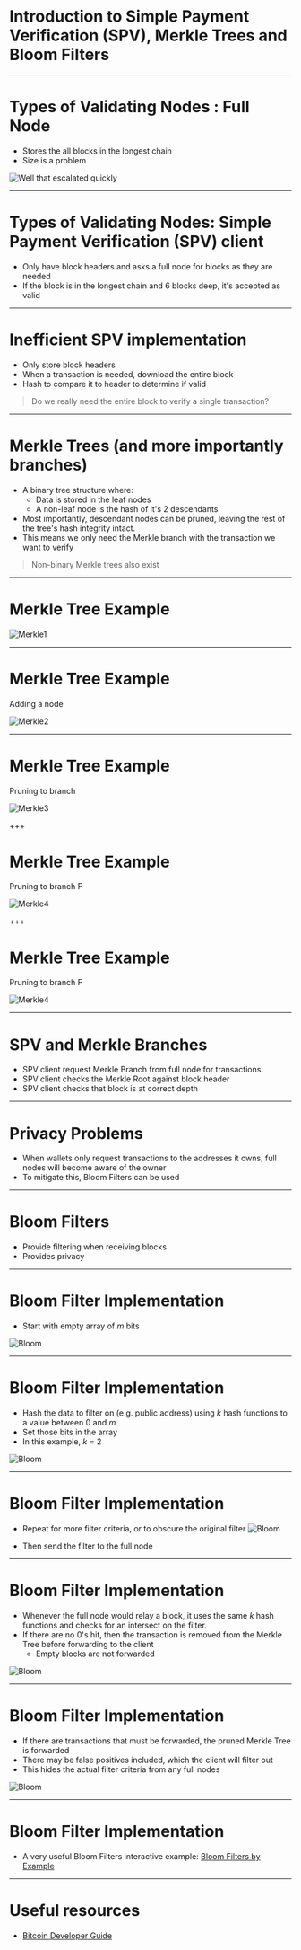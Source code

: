 # Introduction to Simple Payment Verification (SPV), Merkle Trees and Bloom Filters

---
# Types of Validating Nodes : Full Node
  * Stores the all blocks in the longest chain  
  * Size is a problem 

  ![](https://raw.githubusercontent.com/tari-labs/tari-university/master/merkle-trees-and-spv-1/sources/eth-blockchain-size.png "Well that escalated quickly")

---

# Types of Validating Nodes: Simple Payment Verification (SPV) client
* Only have block headers and asks a full node for blocks as they are needed
* If the block is in the longest chain and 6 blocks deep, it's accepted as valid

---

# Inefficient SPV implementation
* Only store block headers
* When a transaction is needed, download the entire block
* Hash to compare it to header to determine if valid
> Do we really need the entire block to verify a single transaction?

---
# Merkle Trees (and more importantly branches)

* A binary tree structure where:
  * Data is stored in the leaf nodes
  * A non-leaf node is the hash of it's 2 descendants
* Most importantly, descendant nodes can be pruned, leaving the rest of the tree's hash integrity intact.
* This means we only need the Merkle branch with the transaction we want to verify

> Non-binary Merkle trees also exist

--- 
# Merkle Tree Example

[//]: # "To generate these diagrams go to https://mermaidjs.github.io/mermaid-live-editor and paste the source"

![Merkle1](https://raw.githubusercontent.com/tari-labs/tari-university/master/merkle-trees-and-spv-1/sources/merkle-1.png)

--- 
# Merkle Tree Example

Adding a node

![Merkle2](https://raw.githubusercontent.com/tari-labs/tari-university/master/merkle-trees-and-spv-1/sources/merkle-2.png)

---

# Merkle Tree Example

Pruning to branch

![Merkle3](https://raw.githubusercontent.com/tari-labs/tari-university/master/merkle-trees-and-spv-1/sources/merkle-3.png)

+++ 
# Merkle Tree Example

Pruning to branch F

![Merkle4](https://raw.githubusercontent.com/tari-labs/tari-university/master/merkle-trees-and-spv-1/sources/merkle-4-1.png)

+++ 
# Merkle Tree Example

Pruning to branch F

![Merkle4](https://raw.githubusercontent.com/tari-labs/tari-university/master/merkle-trees-and-spv-1/sources/merkle-4-2.png)

---
# SPV and Merkle Branches

* SPV client request Merkle Branch from full node for transactions. 
* SPV client checks the Merkle Root against block header
* SPV client checks that block is at correct depth

---
# Privacy Problems
* When wallets only request transactions to the addresses it owns, full nodes will become aware of the owner
* To mitigate this, Bloom Filters can be used

--- 
# Bloom Filters

* Provide filtering when receiving blocks
* Provides privacy

--- 
# Bloom Filter Implementation
* Start with empty array of _m_ bits

![Bloom](https://raw.githubusercontent.com/tari-labs/tari-university/master/merkle-trees-and-spv-1/sources/bloom-empty.png)

---

# Bloom Filter Implementation

* Hash the data to filter on (e.g. public address) using _k_ hash functions to a value between 0 and _m_
* Set those bits in the array
* In this example, _k_ = 2

![Bloom](https://raw.githubusercontent.com/tari-labs/tari-university/master/merkle-trees-and-spv-1/sources/bloom-0.png)

---
# Bloom Filter Implementation

* Repeat for more filter criteria, or to obscure the original filter
![Bloom](https://raw.githubusercontent.com/tari-labs/tari-university/master/merkle-trees-and-spv-1/sources/bloom-1.png)

* Then send the filter to the full node

---
# Bloom Filter Implementation

* Whenever the full node would relay a block, it uses the same _k_ hash functions and checks for an intersect on the filter.
* If there are no 0's hit, then the transaction is removed from the Merkle Tree before forwarding to the client
  * Empty blocks are not forwarded

![Bloom](https://raw.githubusercontent.com/tari-labs/tari-university/master/merkle-trees-and-spv-1/sources/bloom-3.png)

---
# Bloom Filter Implementation

* If there are transactions that must be forwarded, the pruned Merkle Tree is forwarded
* There may be false positives included, which the client will filter out
* This hides the actual filter criteria from any full nodes

![Bloom](https://raw.githubusercontent.com/tari-labs/tari-university/master/merkle-trees-and-spv-1/sources/bloom-4.png)

---
# Bloom Filter Implementation

* A very useful Bloom Filters interactive example:
[Bloom Filters by Example](http://llimllib.github.io/bloomfilter-tutorial/)

---
# Useful resources
* [Bitcoin Developer Guide](https://bitcoin.org/en/developer-guide#simplified-payment-verification-spv)

